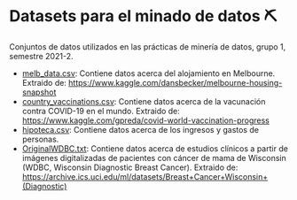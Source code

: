 # Datasets para el minado de datos ⛏️
Conjuntos de datos utilizados en las prácticas de minería de datos, grupo 1,
semestre 2021-2.

- [melb_data.csv](https://raw.githubusercontent.com/masues/MD_datasets/main/melb_data.csv): Contiene datos acerca del alojamiento en Melbourne.
  Extraido de: https://www.kaggle.com/dansbecker/melbourne-housing-snapshot
- [country_vaccinations.csv](https://raw.githubusercontent.com/masues/MD_datasets/main/country_vaccinations.csv): Contiene datos acerca de la vacunación contra COVID-19 en el mundo. Extraido de: https://www.kaggle.com/gpreda/covid-world-vaccination-progress
- [hipoteca.csv](https://raw.githubusercontent.com/masues/MD_datasets/main/hipoteca.csv): Contiene datos acerca de los ingresos y gastos de personas.
- [OriginalWDBC.txt](https://raw.githubusercontent.com/masues/MD_datasets/main/OriginalWDBC.txt): Contiene datos acerca de estudios clínicos a partir de imágenes digitalizadas de pacientes con cáncer de mama de Wisconsin (WDBC, Wisconsin Diagnostic Breast Cancer). Extraido de: https://archive.ics.uci.edu/ml/datasets/Breast+Cancer+Wisconsin+(Diagnostic)

